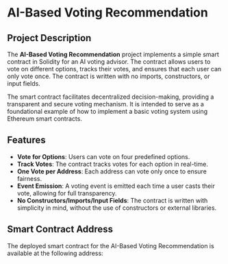 # AI-Based Voting Recommendation

## Project Description

The **AI-Based Voting Recommendation** project implements a simple smart contract in Solidity for an AI voting advisor. The contract allows users to vote on different options, tracks their votes, and ensures that each user can only vote once. The contract is written with no imports, constructors, or input fields. 

The smart contract facilitates decentralized decision-making, providing a transparent and secure voting mechanism. It is intended to serve as a foundational example of how to implement a basic voting system using Ethereum smart contracts.

## Features

- **Vote for Options**: Users can vote on four predefined options.
- **Track Votes**: The contract tracks votes for each option in real-time.
- **One Vote per Address**: Each address can vote only once to ensure fairness.
- **Event Emission**: A voting event is emitted each time a user casts their vote, allowing for full transparency.
- **No Constructors/Imports/Input Fields**: The contract is written with simplicity in mind, without the use of constructors or external libraries.

## Smart Contract Address

The deployed smart contract for the AI-Based Voting Recommendation is available at the following address:

